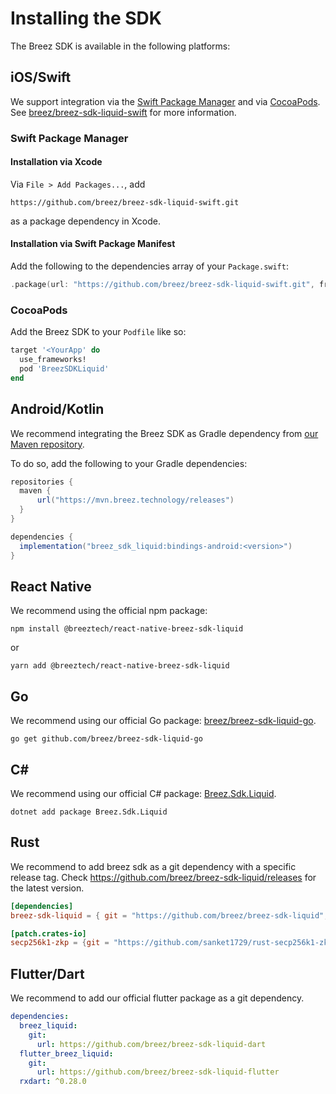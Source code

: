 # Installing the SDK

The Breez SDK is available in the following platforms:

## iOS/Swift

We support integration via the [Swift Package Manager](https://www.swift.org/package-manager/) and via [CocoaPods](https://cocoapods.org/).
See [breez/breez-sdk-liquid-swift](https://github.com/breez/breez-sdk-liquid-swift) for more information.

### Swift Package Manager

#### Installation via Xcode

Via `File > Add Packages...`, add

```
https://github.com/breez/breez-sdk-liquid-swift.git
```

as a package dependency in Xcode.

#### Installation via Swift Package Manifest

Add the following to the dependencies array of your `Package.swift`:

``` swift
.package(url: "https://github.com/breez/breez-sdk-liquid-swift.git", from: "<version>"),
```

### CocoaPods

Add the Breez SDK to your `Podfile` like so:

``` ruby
target '<YourApp' do
  use_frameworks!
  pod 'BreezSDKLiquid'
end
```

## Android/Kotlin

We recommend integrating the Breez SDK as Gradle dependency from [our Maven repository](https://mvn.breez.technology/#/releases).

To do so, add the following to your Gradle dependencies:

```gradle
repositories {
  maven {
      url("https://mvn.breez.technology/releases")
  }
}

dependencies {
  implementation("breez_sdk_liquid:bindings-android:<version>")
}
```

## React Native

We recommend using the official npm package:

```console
npm install @breeztech/react-native-breez-sdk-liquid
```
or
```console
yarn add @breeztech/react-native-breez-sdk-liquid
```

## Go

We recommend using our official Go package: [breez/breez-sdk-liquid-go](https://github.com/breez/breez-sdk-liquid-go).

```console
go get github.com/breez/breez-sdk-liquid-go
```

## C#

We recommend using our official C# package: [Breez.Sdk.Liquid](https://www.nuget.org/packages/Breez.Sdk.Liquid).

```console
dotnet add package Breez.Sdk.Liquid
```

## Rust

We recommend to add breez sdk as a git dependency with a specific release tag.
Check https://github.com/breez/breez-sdk-liquid/releases for the latest version.

```toml
[dependencies]
breez-sdk-liquid = { git = "https://github.com/breez/breez-sdk-liquid", tag = "0.3.0" }

[patch.crates-io]
secp256k1-zkp = {git = "https://github.com/sanket1729/rust-secp256k1-zkp.git", rev = "60e631c24588a0c9e271badd61959294848c665d"}
```

## Flutter/Dart

We recommend to add our official flutter package as a git dependency. 

```yaml
dependencies:
  breez_liquid:
    git:
      url: https://github.com/breez/breez-sdk-liquid-dart
  flutter_breez_liquid:
    git:
      url: https://github.com/breez/breez-sdk-liquid-flutter
  rxdart: ^0.28.0
```
